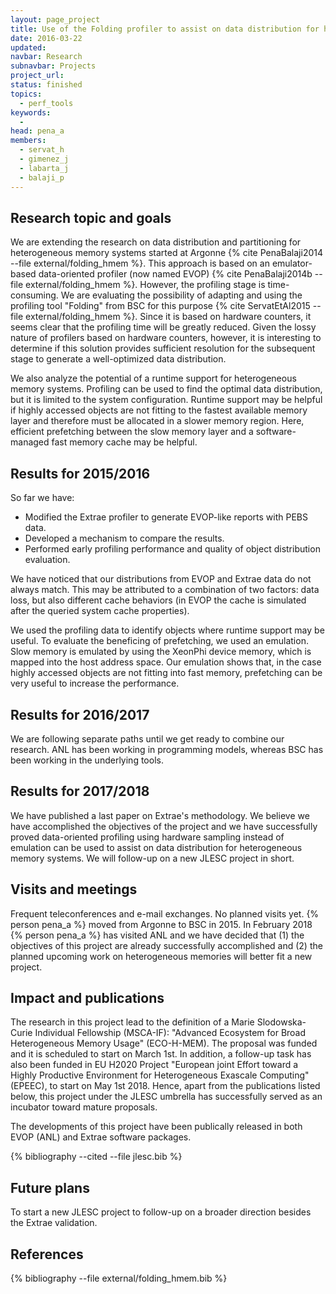 ```yaml
---
layout: page_project
title: Use of the Folding profiler to assist on data distribution for heterogeneous memory systems
date: 2016-03-22
updated:
navbar: Research
subnavbar: Projects
project_url:
status: finished
topics:
  - perf_tools
keywords:
  -
head: pena_a
members:
  - servat_h
  - gimenez_j
  - labarta_j
  - balaji_p
---
```


## Research topic and goals
We are extending the research on data distribution and partitioning for heterogeneous memory systems started at Argonne {% cite PenaBalaji2014 --file external/folding_hmem %}. This approach is based on an emulator-based data-oriented profiler (now named EVOP) {% cite PenaBalaji2014b --file external/folding_hmem %}. However, the profiling stage is time-consuming. We are evaluating the possibility of adapting and using the profiling tool "Folding" from BSC for this purpose {% cite ServatEtAl2015 --file external/folding_hmem %}. Since it is based on hardware counters, it seems clear that the profiling time will be greatly reduced. Given the lossy nature of profilers based on hardware counters, however, it is interesting to determine if this solution provides sufficient resolution for the subsequent stage to generate a well-optimized data distribution.

We also analyze the potential of a runtime support for heterogeneous memory systems. Profiling can be used to find the optimal data distribution, but it is limited to the system configuration.  Runtime support may be helpful if highly accessed objects are not fitting to the fastest available memory layer and therefore must be allocated in a slower memory region.  Here, efficient prefetching between the slow memory layer and a software-managed fast memory cache may be helpful.

## Results for 2015/2016
So far we have:

* Modified the Extrae profiler to generate EVOP-like reports with PEBS data.
* Developed a mechanism to compare the results.
* Performed early profiling performance and quality of object distribution evaluation.

We have noticed that our distributions from EVOP and Extrae data do not always match. This may be attributed to a combination of two factors: data loss, but also different cache behaviors (in EVOP the cache is simulated after the queried system cache properties).

We used the profiling data to identify objects where runtime support may be useful. To evaluate the beneficing of prefetching, we used an emulation. Slow memory is emulated by using the XeonPhi device memory, which is mapped into the host address space.
Our emulation shows that, in the case highly accessed objects are not fitting into fast memory, prefetching can be very useful to increase the performance.


## Results for 2016/2017
We are following separate paths until we get ready to combine our research. ANL has been working in programming models, whereas BSC has been working in the underlying tools.

## Results for 2017/2018
We have published a last paper on Extrae's methodology. We believe we have accomplished the objectives of the project and we have successfully proved data-oriented profiling using hardware sampling instead of emulation can be used to assist on data distribution for heterogeneous memory systems. We will follow-up on a new JLESC project in short.

## Visits and meetings
Frequent teleconferences and e-mail exchanges. No planned visits yet. {% person pena_a %} moved from Argonne to BSC in 2015.
In February 2018 {% person pena_a %} has visited ANL and we have decided that (1) the objectives of this project are already successfully accomplished and (2) the planned upcoming work on heterogeneous memories will better fit a new project.

## Impact and publications
The research in this project lead to the definition of a Marie Slodowska-Curie Individual Fellowship (MSCA-IF): "Advanced Ecosystem for Broad Heterogeneous Memory Usage" (ECO-H-MEM). The proposal was funded and it is scheduled to start on March 1st. In addition, a follow-up task has also been funded in EU H2020 Project "European joint Effort toward a Highly Productive Environment for Heterogeneous Exascale Computing" (EPEEC), to start on May 1st 2018. Hence, apart from the publications listed below, this project under the JLESC umbrella has successfully served as an incubator toward mature proposals.

The developments of this project have been publically released in both EVOP (ANL) and Extrae software packages.

{% bibliography --cited --file jlesc.bib %}

## Future plans
To start a new JLESC project to follow-up on a broader direction besides the Extrae validation.

## References

{% bibliography --file external/folding_hmem.bib %}
